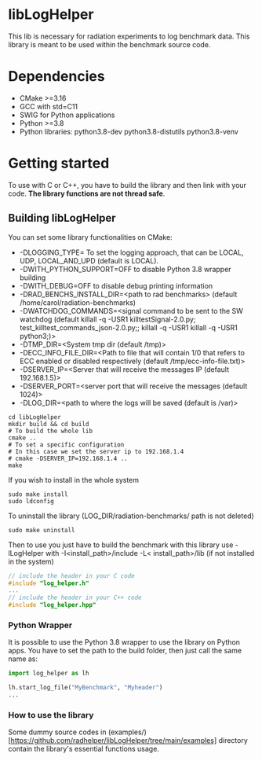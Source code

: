 # libLogHelper

This lib is necessary for radiation experiments to log benchmark data. This library is meant to be used within the
benchmark source code.

# Dependencies

- CMake >=3.16
- GCC with std=C11
- SWIG for Python applications
- Python >=3.8
- Python libraries: python3.8-dev python3.8-distutils python3.8-venv

# Getting started

To use with C or C++, you have to build the library and then link with your code. **The library functions are not thread
safe**.

## Building libLogHelper

You can set some library functionalities on CMake:

- -DLOGGING_TYPE=<logging approach> To set the logging approach, that can be LOCAL, UDP, LOCAL_AND_UPD (default is
  LOCAL).
- -DWITH_PYTHON_SUPPORT=OFF to disable Python 3.8 wrapper building
- -DWITH_DEBUG=OFF to disable debug printing information
- -DRAD_BENCHS_INSTALL_DIR=\<path to rad benchmarks\> (default /home/carol/radiation-benchmarks)
- -DWATCHDOG_COMMANDS=\<signal command to be sent to the SW watchdog 
     (default killall -q -USR1 killtestSignal-2.0.py; test_killtest_commands_json-2.0.py;; killall -q -USR1 killall -q
  -USR1 python3;)\>
- -DTMP_DIR=\<System tmp dir (default /tmp)\> 
- -DECC_INFO_FILE_DIR=\<Path to file that will contain 1/0 that refers to ECC 
enabled or disabled respectively (default /tmp/ecc-info-file.txt)\>
- -DSERVER_IP=\<Server that will receive the messages IP (default 192.168.1.5)\>
- -DSERVER_PORT=\<server port that will receive the messages (default 1024)\>
- -DLOG_DIR=\<path to where the logs will be saved (default is /var)\>
```shell
cd libLogHelper
mkdir build && cd build
# To build the whole lib
cmake ..
# To set a specific configuration
# In this case we set the server ip to 192.168.1.4
# cmake -DSERVER_IP=192.168.1.4 ..
make
```

If you wish to install in the whole system

```shell
sudo make install
sudo ldconfig
```

To uninstall the library (LOG_DIR/radiation-benchmarks/ path is not deleted)

```shell
sudo make uninstall
```

Then to use you just have to build the benchmark with this library use -lLogHelper with -I<install_path>/include -L<
install_path>/lib
(if not installed in the system)

```C
// include the header in your C code
#include "log_helper.h"
...
// include the header in your C++ code
#include "log_helper.hpp"
```

### Python Wrapper

It is possible to use the Python 3.8 wrapper to use the library on Python apps. You have to set the path to the build
folder, then just call the same name as:

```python
import log_helper as lh

lh.start_log_file("MyBenchmark", "Myheader")
...
```

### How to use the library

Some dummy source codes in (examples/)[https://github.com/radhelper/libLogHelper/tree/main/examples] directory contain the library's essential functions usage.
